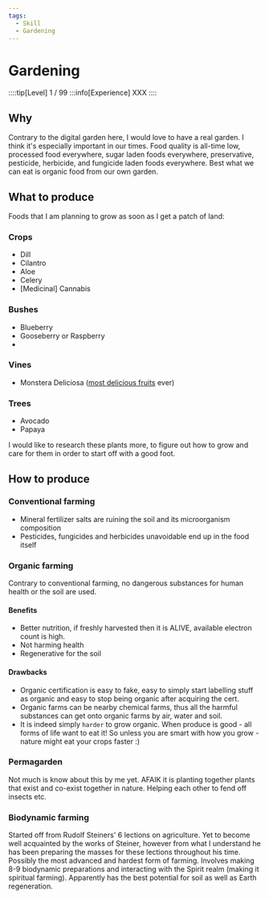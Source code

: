 ```yaml
---
tags:
  - Skill
  - Gardening
---
```


# Gardening

::::tip[Level]
1 / 99
:::info[Experience]
XXX
::::

## Why

Contrary to the digital garden here, I would love to have a real garden.
I think it's especially important in our times. Food quality is all-time low, processed food everywhere, sugar laden foods everywhere,
preservative, pesticide, herbicide, and fungicide laden foods everywhere.
Best what we can eat is organic food from our own garden.

## What to produce

Foods that I am planning to grow as soon as I get a patch of land:

### Crops

- Dill
- Cilantro
- Aloe
- Celery
- [Medicinal] Cannabis

### Bushes

- Blueberry
- Gooseberry or Raspberry
-

### Vines

- Monstera Deliciosa ([most delicious fruits](https://houseplantauthority.com/wp-content/uploads/2022/05/monstera-fruit.jpg) ever)

### Trees

- Avocado
- Papaya

I would like to research these plants more, to figure out how to grow and care for them in order to start off with a good foot.

## How to produce

### Conventional farming

- Mineral fertilizer salts are ruining the soil and its microorganism composition
- Pesticides, fungicides and herbicides unavoidable end up in the food itself

### Organic farming

Contrary to conventional farming, no dangerous substances for human health or the soil are used.

#### Benefits

- Better nutrition, if freshly harvested then it is ALIVE, available electron count is high.
- Not harming health
- Regenerative for the soil

#### Drawbacks

- Organic certification is easy to fake, easy to simply start labelling stuff as organic and easy to stop being organic after acquiring the cert.
- Organic farms can be nearby chemical farms, thus all the harmful substances can get onto organic farms by air, water and soil.
- It is indeed simply `harder` to grow organic. When produce is good - all forms of life want to eat it! So unless you are smart with how you grow - nature might eat your crops faster :)

### Permagarden

Not much is know about this by me yet. AFAIK it is planting together plants that exist and co-exist together in nature.
Helping each other to fend off insects etc.

### Biodynamic farming

Started off from Rudolf Steiners' 6 lections on agriculture. Yet to become well acquainted by the works of Steiner,
however from what I understand he has been preparing the masses for these lections throughout his time.
Possibly the most advanced and hardest form of farming.
Involves making 8-9 biodynamic preparations and interacting with the Spirit realm (making it spiritual farming).
Apparently has the best potential for soil as well as Earth regeneration.
